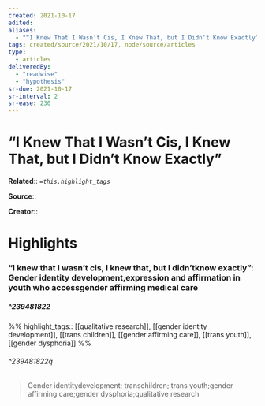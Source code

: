 ```yaml
---
created: 2021-10-17
edited:
aliases:
  - "“I Knew That I Wasn’t Cis, I Knew That, but I Didn’t Know Exactly”"
tags: created/source/2021/10/17, node/source/articles
type: 
  - articles
deliveredBy: 
  - "readwise"
  - "hypothesis"
sr-due: 2021-10-17
sr-interval: 2
sr-ease: 230
---
```

# “I Knew That I Wasn’t Cis, I Knew That, but I Didn’t Know Exactly”

**Related**:: 
*`=this.highlight_tags`*

**Source**:: 

**Creator**::

# Highlights
### “I knew that I wasn’t cis, I knew that, but I didn’tknow exactly”: Gender identity development,expression and affirmation in youth who accessgender affirming medical care
##### ^239481822

  
%%
highlight_tags:: [[qualitative research]], [[gender identity development]], [[trans children]], [[gender affirming care]], [[trans youth]], [[gender dysphoria]]
%%

###### ^239481822q

> Gender identitydevelopment; transchildren; trans youth;gender affirming care;gender dysphoria;qualitative research 

